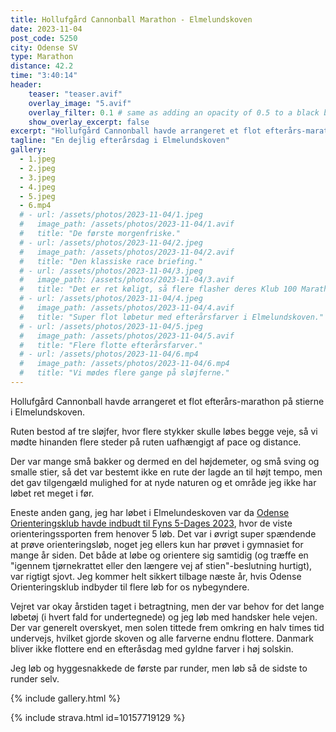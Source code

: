 ```yaml
---
title: Hollufgård Cannonball Marathon - Elmelundskoven
date: 2023-11-04
post_code: 5250
city: Odense SV
type: Marathon
distance: 42.2
time: "3:40:14"
header:
    teaser: "teaser.avif"
    overlay_image: "5.avif"
    overlay_filter: 0.1 # same as adding an opacity of 0.5 to a black background
    show_overlay_excerpt: false
excerpt: "Hollufgård Cannonball havde arrangeret et flot efterårs-marathon på stierne i Elmelundskoven"
tagline: "En dejlig efterårsdag i Elmelundskoven"
gallery:
  - 1.jpeg
  - 2.jpeg
  - 3.jpeg
  - 4.jpeg
  - 5.jpeg
  - 6.mp4
  # - url: /assets/photos/2023-11-04/1.jpeg
  #   image_path: /assets/photos/2023-11-04/1.avif
  #   title: "De første morgenfriske."
  # - url: /assets/photos/2023-11-04/2.jpeg
  #   image_path: /assets/photos/2023-11-04/2.avif
  #   title: "Den klassiske race briefing."
  # - url: /assets/photos/2023-11-04/3.jpeg
  #   image_path: /assets/photos/2023-11-04/3.avif
  #   title: "Det er ret køligt, så flere flasher deres Klub 100 Marathon jakker med stjerner."
  # - url: /assets/photos/2023-11-04/4.jpeg
  #   image_path: /assets/photos/2023-11-04/4.avif
  #   title: "Super flot løbetur med efterårsfarver i Elmelundskoven."
  # - url: /assets/photos/2023-11-04/5.jpeg
  #   image_path: /assets/photos/2023-11-04/5.avif
  #   title: "Flere flotte efterårsfarver."
  # - url: /assets/photos/2023-11-04/6.mp4
  #   image_path: /assets/photos/2023-11-04/6.mp4
  #   title: "Vi mødes flere gange på sløjferne."
---
```

Hollufgård Cannonball havde arrangeret et flot efterårs-marathon på stierne i Elmelundskoven.

Ruten bestod af tre sløjfer, hvor flere stykker skulle løbes begge veje, så vi mødte hinanden flere steder på ruten uafhængigt af pace og distance.

Der var mange små bakker og dermed en del højdemeter, og små sving og smalle stier, så det var bestemt ikke en rute der lagde an til højt tempo, men det gav tilgengæld mulighed for at nyde naturen og et område jeg ikke har løbet ret meget i før.

Eneste anden gang, jeg har løbet i Elmelundeskoven var da <a href="https://odense-ok.dk/fyns-5-dages-2023/">Odense Orienteringsklub havde indbudt til Fyns 5-Dages 2023</a>, hvor de viste orienteringssporten frem henover 5 løb.
Det var i øvrigt super spændende at prøve orienteringsløb, noget jeg ellers kun har prøvet i gymnasiet for mange år siden. Det både at løbe og orientere sig samtidig (og træffe en "igennem tjørnekrattet eller den længere vej af stien"-beslutning hurtigt), var rigtigt sjovt.
Jeg kommer helt sikkert tilbage næste år, hvis Odense Orienteringsklub indbyder til flere løb for os nybegyndere.

Vejret var okay årstiden taget i betragtning, men der var behov for det lange løbetøj (i hvert fald for undertegnede) og jeg løb med handsker hele vejen. Der var generelt overskyet, men solen tittede frem omkring en halv times tid undervejs, hvilket gjorde skoven og alle farverne endnu flottere.
Danmark bliver ikke flottere end en efteråsdag med gyldne farver i høj solskin.

Jeg løb og hyggesnakkede de første par runder, men løb så de sidste to runder selv.

{% include gallery.html %}

{% include strava.html id=10157719129 %}